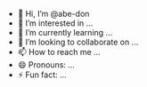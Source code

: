 - 👋 Hi, I’m @abe-don
- 👀 I’m interested in ...
- 🌱 I’m currently learning ...
- 💞️ I’m looking to collaborate on ...
- 📫 How to reach me ...
- 😄 Pronouns: ...
- ⚡ Fun fact: ...

<!---
abe-don/abe-don is a ✨ special ✨ repository because its `README.md` (this file) appears on your GitHub profile.
You can click the Preview link to take a look at your changes.
--->
